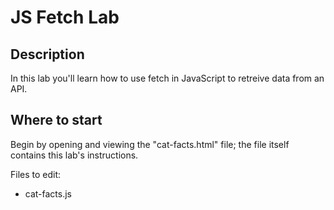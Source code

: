 # JS Fetch Lab


## Description

In this lab you'll learn how to use fetch in JavaScript to retreive data from an API.


## Where to start

Begin by opening and viewing the "cat-facts.html" file; the file itself contains this lab's instructions.

Files to edit:
- cat-facts.js





